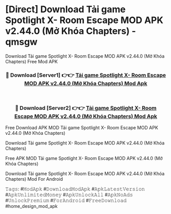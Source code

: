 # [Direct] Download Tải game Spotlight X- Room Escape MOD APK v2.44.0 (Mở Khóa Chapters) - qmsgw
Download Tải game Spotlight X- Room Escape MOD APK v2.44.0 (Mở Khóa Chapters) Free Mod APK

<div align="center">
<h3>🔴 Download [Server1] 👉👉 <a href="https://apk-comot.site?title=Tải_game_Spotlight_X-_Room_Escape_MOD_APK_v2.44.0_(Mở_Khóa_Chapters)">Tải game Spotlight X- Room Escape MOD APK v2.44.0 (Mở Khóa Chapters) Mod Apk</a></h3><br>

<h3>🔴 Download [Server2] 👉👉 <a href="https://apk-comot.site?title=Tải_game_Spotlight_X-_Room_Escape_MOD_APK_v2.44.0_(Mở_Khóa_Chapters)">Tải game Spotlight X- Room Escape MOD APK v2.44.0 (Mở Khóa Chapters) Mod Apk</a></h3>
</div>


Free Download APK MOD Tải game Spotlight X- Room Escape MOD APK v2.44.0 (Mở Khóa Chapters)

Download Tải game Spotlight X- Room Escape MOD APK v2.44.0 (Mở Khóa Chapters) 

Free APK MOD Tải game Spotlight X- Room Escape MOD APK v2.44.0 (Mở Khóa Chapters) 

Download Tải game Spotlight X- Room Escape MOD APK v2.44.0 (Mở Khóa Chapters) Mod For Android

𝚃𝚊𝚐𝚜: #𝙼𝚘𝚍𝙰𝚙𝚔 #𝙳𝚘𝚠𝚗𝚕𝚘𝚊𝚍𝙼𝚘𝚍𝙰𝚙𝚔 #𝙰𝚙𝚔𝙻𝚊𝚝𝚎𝚜𝚝𝚅𝚎𝚛𝚜𝚒𝚘𝚗 #𝙰𝚙𝚔𝚄𝚗𝚕𝚒𝚖𝚒𝚝𝚎𝚍𝙼𝚘𝚗𝚎𝚢 #𝙰𝚙𝚔𝚄𝚗𝚕𝚘𝚌𝚔𝙰𝚕𝚕 #𝙰𝚙𝚔𝙽𝚘𝙰𝚍𝚜 #𝚄𝚗𝚕𝚘𝚌𝚔𝙿𝚛𝚎𝚖𝚒𝚞𝚖 #𝙵𝚘𝚛𝙰𝚗𝚍𝚛𝚘𝚒𝚍 #𝙵𝚛𝚎𝚎𝙳𝚘𝚠𝚗𝚕𝚘𝚊𝚍 #home_design_mod_apk